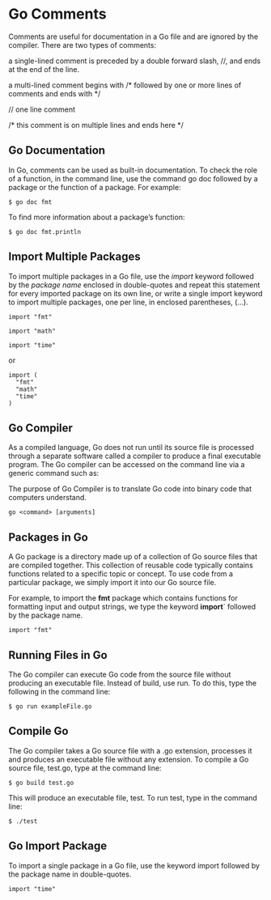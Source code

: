 # Go Comments
Comments are useful for documentation in a Go file and are ignored by the compiler. There are two types of comments:

a single-lined comment is preceded by a double forward slash, //, and ends at the end of the line.

a multi-lined comment begins with /* followed by one or more lines of comments and ends with */

// one line comment

/*
  this comment
  is on multiple lines
  and ends here
*/


## Go Documentation
In Go, comments can be used as built-in documentation. To check the role of a function, in the command line, use the command go doc followed by a package or the function of a package. For example:

`$ go doc fmt`


To find more information about a package’s function:

`$ go doc fmt.println`


## Import Multiple Packages
To import multiple packages in a Go file, use the *import* keyword followed by the *package name* enclosed in double-quotes and repeat this statement for every imported package on its own line, or write a single import keyword to import multiple packages, one per line, in enclosed parentheses, (…).

```
import "fmt"

import "math"

import "time"
```

or

```
import (
  "fmt"
  "math"
  "time"
)
```


## Go Compiler
As a compiled language, Go does not run until its source file is processed through a separate software called a compiler to produce a final executable program. The Go compiler can be accessed on the command line via a generic command such as:

The purpose of Go Compiler is to translate Go code into binary code that computers understand.

`go <command> [arguments]`


## Packages in Go
A Go package is a directory made up of a collection of Go source files that are compiled together. This collection of reusable code typically contains functions related to a specific topic or concept. To use code from a particular package, we simply import it into our Go source file.

For example, to import the **fmt** package which contains functions for formatting input and output strings, we type the keyword **import**` followed by the package name.

`import "fmt"`


## Running Files in Go
The Go compiler can execute Go code from the source file without producing an executable file. Instead of build, use run. To do this, type the following in the command line:

`$ go run exampleFile.go`


## Compile Go
The Go compiler takes a Go source file with a .go extension, processes it and produces an executable file without any extension. To compile a Go source file, test.go, type at the command line:

`$ go build test.go`


This will produce an executable file, test. To run test, type in the command line:

`$ ./test`

## Go Import Package
To import a single package in a Go file, use the keyword import followed by the package name in double-quotes.

`import "time"`


